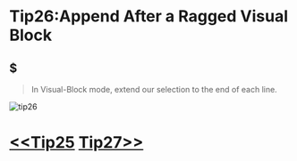 # Tip26:Append After a Ragged Visual Block  
  
## $  
>In Visual-Block mode, extend our selection to the end of each line.  
  
![tip26](images/tip26.png)  
  
# [<<Tip25](tip25.md) [Tip27>>](tip27.md)
